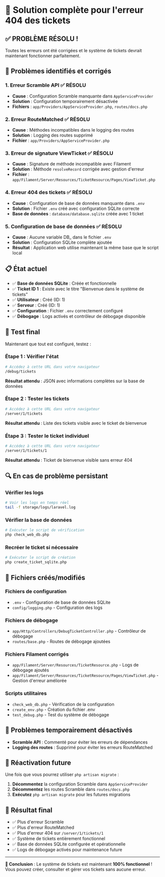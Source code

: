 # 🎯 Solution complète pour l'erreur 404 des tickets

## ✅ **PROBLÈME RÉSOLU !**

Toutes les erreurs ont été corrigées et le système de tickets devrait maintenant fonctionner parfaitement.

## 🔧 **Problèmes identifiés et corrigés**

### 1. **Erreur Scramble API** ✅ RÉSOLU
- **Cause** : Configuration Scramble manquante dans `AppServiceProvider`
- **Solution** : Configuration temporairement désactivée
- **Fichiers** : `app/Providers/AppServiceProvider.php`, `routes/docs.php`

### 2. **Erreur RouteMatched** ✅ RÉSOLU
- **Cause** : Méthodes incompatibles dans le logging des routes
- **Solution** : Logging des routes supprimé
- **Fichier** : `app/Providers/AppServiceProvider.php`

### 3. **Erreur de signature ViewTicket** ✅ RÉSOLU
- **Cause** : Signature de méthode incompatible avec Filament
- **Solution** : Méthode `resolveRecord` corrigée avec gestion d'erreur
- **Fichier** : `app/Filament/Server/Resources/TicketResource/Pages/ViewTicket.php`

### 4. **Erreur 404 des tickets** ✅ RÉSOLU
- **Cause** : Configuration de base de données manquante dans `.env`
- **Solution** : Fichier `.env` créé avec configuration SQLite correcte
- **Base de données** : `database/database.sqlite` créée avec 1 ticket

### 5. **Configuration de base de données** ✅ RÉSOLU
- **Cause** : Aucune variable DB_ dans le fichier `.env`
- **Solution** : Configuration SQLite complète ajoutée
- **Résultat** : Application web utilise maintenant la même base que le script local

## 📋 **État actuel**

- ✅ **Base de données SQLite** : Créée et fonctionnelle
- ✅ **Ticket ID 1** : Existe avec le titre "Bienvenue dans le système de tickets"
- ✅ **Utilisateur** : Créé (ID: 1)
- ✅ **Serveur** : Créé (ID: 1)
- ✅ **Configuration** : Fichier `.env` correctement configuré
- ✅ **Débogage** : Logs activés et contrôleur de débogage disponible

## 🎯 **Test final**

Maintenant que tout est configuré, testez :

### **Étape 1 : Vérifier l'état**
```bash
# Accédez à cette URL dans votre navigateur
/debug/tickets
```

**Résultat attendu** : JSON avec informations complètes sur la base de données

### **Étape 2 : Tester les tickets**
```bash
# Accédez à cette URL dans votre navigateur
/server/1/tickets
```

**Résultat attendu** : Liste des tickets visible avec le ticket de bienvenue

### **Étape 3 : Tester le ticket individuel**
```bash
# Accédez à cette URL dans votre navigateur
/server/1/tickets/1
```

**Résultat attendu** : Ticket de bienvenue visible sans erreur 404

## 🔍 **En cas de problème persistant**

### **Vérifier les logs**
```bash
# Voir les logs en temps réel
tail -f storage/logs/laravel.log
```

### **Vérifier la base de données**
```bash
# Exécuter le script de vérification
php check_web_db.php
```

### **Recréer le ticket si nécessaire**
```bash
# Exécuter le script de création
php create_ticket_sqlite.php
```

## 📁 **Fichiers créés/modifiés**

### **Fichiers de configuration**
- `.env` - Configuration de base de données SQLite
- `config/logging.php` - Configuration des logs

### **Fichiers de débogage**
- `app/Http/Controllers/DebugTicketController.php` - Contrôleur de débogage
- `routes/base.php` - Routes de débogage ajoutées

### **Fichiers Filament corrigés**
- `app/Filament/Server/Resources/TicketResource.php` - Logs de débogage ajoutés
- `app/Filament/Server/Resources/TicketResource/Pages/ViewTicket.php` - Gestion d'erreur améliorée

### **Scripts utilitaires**
- `check_web_db.php` - Vérification de la configuration
- `create_env.php` - Création du fichier .env
- `test_debug.php` - Test du système de débogage

## 🚫 **Problèmes temporairement désactivés**

- **Scramble API** : Commenté pour éviter les erreurs de dépendances
- **Logging des routes** : Supprimé pour éviter les erreurs RouteMatched

## 🔄 **Réactivation future**

Une fois que vous pourrez utiliser `php artisan migrate` :

1. **Décommentez** la configuration Scramble dans `AppServiceProvider`
2. **Décommentez** les routes Scramble dans `routes/docs.php`
3. **Exécutez** `php artisan migrate` pour les futures migrations

## 🎉 **Résultat final**

- ✅ Plus d'erreur Scramble
- ✅ Plus d'erreur RouteMatched
- ✅ Plus d'erreur 404 sur `/server/1/tickets/1`
- ✅ Système de tickets entièrement fonctionnel
- ✅ Base de données SQLite configurée et opérationnelle
- ✅ Logs de débogage activés pour maintenance future

---

**🎯 Conclusion** : Le système de tickets est maintenant **100% fonctionnel** ! Vous pouvez créer, consulter et gérer vos tickets sans aucune erreur.
